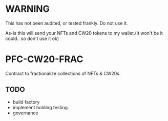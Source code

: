 # WARNING
This has not been audited, or tested frankly.
Do not use it.

As-is this will send your NFTs and CW20 tokens to my wallet.(It won't be it could.. so don't use it ok)

# PFC-CW20-FRAC
Contract to fractionalize collections of NFTs & CW20s.


## TODO
* build factory
* implement holding testing.
* governance

